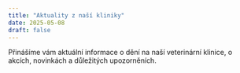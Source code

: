 ```yaml
---
title: "Aktuality z naší kliniky"
date: 2025-05-08
draft: false
---
```


Přinášíme vám aktuální informace o dění na naší veterinární klinice, o akcích, novinkách a důležitých upozorněních.